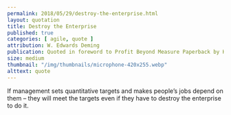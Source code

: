 ```yaml
---
permalink: 2018/05/29/destroy-the-enterprise.html
layout: quotation
title: Destroy the Enterprise
published: true
categories: [ agile, quote ]
attribution: W. Edwards Deming
publication: Quoted in foreword to Profit Beyond Measure Paperback by H. Thomas Johnson and Anders Broms
size: medium
thumbnail: "/img/thumbnails/microphone-420x255.webp"
alttext: quote
---
```


If management sets quantitative targets and makes people’s jobs depend on them – they will 
meet the targets even if they have to destroy the enterprise to do it.
